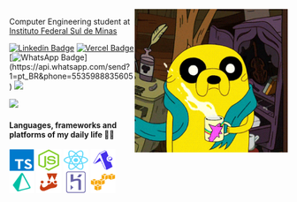 <img align="right" width="55%" src="jake.gif"/>
 
 
 Computer Engineering student at [Instituto Federal Sul de Minas](https://portal.pcs.ifsuldeminas.edu.br/)

 [![Linkedin Badge](https://img.shields.io/badge/-LinkedIn-blue?style=flat-square&logo=Linkedin&logoColor=white&link=https://www.linkedin.com/in/azevgabriel/)](https://www.linkedin.com/in/azevgabriel/)
 [![Vercel Badge](https://img.shields.io/badge/-Vercel-blueviolet?style=flat-square&logo=Vercel&link=https://https://vercel.com/azevgabriel/)](https://vercel.com/azevgabriel/)
 [![WhatsApp Badge](https://img.shields.io/badge/-WhatsApp-25d366?style=flat-square&labelColor=25d366&logo=whatsapp&logoColor=white&link="https://api.whatsapp.com/send?1=pt_BR&phone=5535988835605")](https://api.whatsapp.com/send?1=pt_BR&phone=5535988835605)
 ![](https://komarev.com/ghpvc/?username=azevgabriel&color=006bed)

 <img height="180em" src="https://github-readme-stats.vercel.app/api/top-langs/?username=azevgabriel&layout=compact&langs_count=7"/>

 <h4>Languages, frameworks and platforms of my daily life 🧑‍💻</h4>

 <div style="display: inline_block">
   <img align="center" alt="TypeScript" height="40" width="45" src="https://github.com/devicons/devicon/blob/master/icons/typescript/typescript-original.svg">
   <img align="center" alt="Nodejs" height="40" width="45" src="https://github.com/devicons/devicon/blob/master/icons/nodejs/nodejs-original.svg" />
   <img align="center" alt="ReactJS" height="40" width="45" src="https://github.com/devicons/devicon/blob/master/icons/react/react-original.svg">
   <img align="center" alt="Expo" height="40" width="45" src="https://github.com/vscode-icons/vscode-icons/blob/master/icons/file_type_expo.svg">
   <img align="center" alt="Prisma" height="40" width="45" src="https://github.com/PKief/vscode-material-icon-theme/blob/main/icons/prisma.svg">
   <img align="center" alt="Jest" height="40" width="45" src="https://github.com/vscode-icons/vscode-icons/blob/master/icons/file_type_jest.svg">
   <img align="center" alt="Heroku" height="40" width="45" src="https://github.com/devicons/devicon/blob/master/icons/heroku/heroku-original.svg">    
   <img align="center" alt="Amazon" height="40" width="45" src="https://github.com/devicons/devicon/blob/master/icons/amazonwebservices/amazonwebservices-original.svg">                                                                                                             
 </div>
